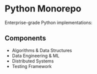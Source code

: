# Python Monorepo

Enterprise-grade Python implementations:

## Components
- Algorithms & Data Structures
- Data Engineering & ML
- Distributed Systems
- Testing Framework
